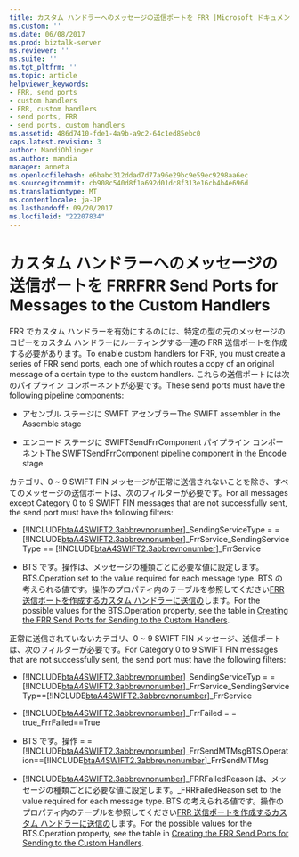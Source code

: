 ```yaml
---
title: カスタム ハンドラーへのメッセージの送信ポートを FRR |Microsoft ドキュメント
ms.custom: ''
ms.date: 06/08/2017
ms.prod: biztalk-server
ms.reviewer: ''
ms.suite: ''
ms.tgt_pltfrm: ''
ms.topic: article
helpviewer_keywords:
- FRR, send ports
- custom handlers
- FRR, custom handlers
- send ports, FRR
- send ports, custom handlers
ms.assetid: 486d7410-fde1-4a9b-a9c2-64c1ed85ebc0
caps.latest.revision: 3
author: MandiOhlinger
ms.author: mandia
manager: anneta
ms.openlocfilehash: e6babc312ddad7d77a96e29bc9e59ec9298aa6ec
ms.sourcegitcommit: cb908c540d8f1a692d01dc8f313e16cb4b4e696d
ms.translationtype: MT
ms.contentlocale: ja-JP
ms.lasthandoff: 09/20/2017
ms.locfileid: "22207834"
---
```

# <a name="frr-send-ports-for-messages-to-the-custom-handlers"></a><span data-ttu-id="a20d4-102">カスタム ハンドラーへのメッセージの送信ポートを FRR</span><span class="sxs-lookup"><span data-stu-id="a20d4-102">FRR Send Ports for Messages to the Custom Handlers</span></span>
<span data-ttu-id="a20d4-103">FRR でカスタム ハンドラーを有効にするのには、特定の型の元のメッセージのコピーをカスタム ハンドラーにルーティングする一連の FRR 送信ポートを作成する必要があります。</span><span class="sxs-lookup"><span data-stu-id="a20d4-103">To enable custom handlers for FRR, you must create a series of FRR send ports, each one of which routes a copy of an original message of a certain type to the custom handlers.</span></span> <span data-ttu-id="a20d4-104">これらの送信ポートには次のパイプライン コンポーネントが必要です。</span><span class="sxs-lookup"><span data-stu-id="a20d4-104">These send ports must have the following pipeline components:</span></span>  
  
-   <span data-ttu-id="a20d4-105">アセンブル ステージに SWIFT アセンブラー</span><span class="sxs-lookup"><span data-stu-id="a20d4-105">The SWIFT assembler in the Assemble stage</span></span>  
  
-   <span data-ttu-id="a20d4-106">エンコード ステージに SWIFTSendFrrComponent パイプライン コンポーネント</span><span class="sxs-lookup"><span data-stu-id="a20d4-106">The SWIFTSendFrrComponent pipeline component in the Encode stage</span></span>  
  
 <span data-ttu-id="a20d4-107">カテゴリ、0 ~ 9 SWIFT FIN メッセージが正常に送信されないことを除き、すべてのメッセージの送信ポートは、次のフィルターが必要です。</span><span class="sxs-lookup"><span data-stu-id="a20d4-107">For all messages except Category 0 to 9 SWIFT FIN messages that are not successfully sent, the send port must have the following filters:</span></span>  
  
-   [!INCLUDE[btaA4SWIFT2.3abbrevnonumber](../../includes/btaa4swift2-3abbrevnonumber-md.md)]<span data-ttu-id="a20d4-108">_SendingServiceType = = [!INCLUDE[btaA4SWIFT2.3abbrevnonumber](../../includes/btaa4swift2-3abbrevnonumber-md.md)]_FrrService</span><span class="sxs-lookup"><span data-stu-id="a20d4-108">_SendingServiceType == [!INCLUDE[btaA4SWIFT2.3abbrevnonumber](../../includes/btaa4swift2-3abbrevnonumber-md.md)]_FrrService</span></span>  
  
-   <span data-ttu-id="a20d4-109">BTS です。操作は、メッセージの種類ごとに必要な値に設定します。</span><span class="sxs-lookup"><span data-stu-id="a20d4-109">BTS.Operation set to the value required for each message type.</span></span> <span data-ttu-id="a20d4-110">BTS の考えられる値です。操作のプロパティ内のテーブルを参照してください[FRR 送信ポートを作成するカスタム ハンドラーに送信の](../../adapters-and-accelerators/accelerator-swift/creating-the-frr-send-ports-for-sending-to-the-custom-handlers.md)します。</span><span class="sxs-lookup"><span data-stu-id="a20d4-110">For the possible values for the BTS.Operation property, see the table in [Creating the FRR Send Ports for Sending to the Custom Handlers](../../adapters-and-accelerators/accelerator-swift/creating-the-frr-send-ports-for-sending-to-the-custom-handlers.md).</span></span>  
  
 <span data-ttu-id="a20d4-111">正常に送信されていないカテゴリ、0 ~ 9 SWIFT FIN メッセージ、送信ポートは、次のフィルターが必要です。</span><span class="sxs-lookup"><span data-stu-id="a20d4-111">For Category 0 to 9 SWIFT FIN messages that are not successfully sent, the send port must have the following filters:</span></span>  
  
-   [!INCLUDE[btaA4SWIFT2.3abbrevnonumber](../../includes/btaa4swift2-3abbrevnonumber-md.md)]<span data-ttu-id="a20d4-112">_SendingServiceTyp = =[!INCLUDE[btaA4SWIFT2.3abbrevnonumber](../../includes/btaa4swift2-3abbrevnonumber-md.md)]_FrrService</span><span class="sxs-lookup"><span data-stu-id="a20d4-112">_SendingServiceTyp==[!INCLUDE[btaA4SWIFT2.3abbrevnonumber](../../includes/btaa4swift2-3abbrevnonumber-md.md)]_FrrService</span></span>  
  
-   [!INCLUDE[btaA4SWIFT2.3abbrevnonumber](../../includes/btaa4swift2-3abbrevnonumber-md.md)]<span data-ttu-id="a20d4-113">_FrrFailed = = true</span><span class="sxs-lookup"><span data-stu-id="a20d4-113">_FrrFailed==True</span></span>  
  
-   <span data-ttu-id="a20d4-114">BTS です。操作 = =[!INCLUDE[btaA4SWIFT2.3abbrevnonumber](../../includes/btaa4swift2-3abbrevnonumber-md.md)]_FrrSendMTMsg</span><span class="sxs-lookup"><span data-stu-id="a20d4-114">BTS.Operation==[!INCLUDE[btaA4SWIFT2.3abbrevnonumber](../../includes/btaa4swift2-3abbrevnonumber-md.md)]_FrrSendMTMsg</span></span>  
  
-   [!INCLUDE[btaA4SWIFT2.3abbrevnonumber](../../includes/btaa4swift2-3abbrevnonumber-md.md)]<span data-ttu-id="a20d4-115">_FRRFailedReason は、メッセージの種類ごとに必要な値に設定します。</span><span class="sxs-lookup"><span data-stu-id="a20d4-115">_FRRFailedReason set to the value required for each message type.</span></span> <span data-ttu-id="a20d4-116">BTS の考えられる値です。操作のプロパティ内のテーブルを参照してください[FRR 送信ポートを作成するカスタム ハンドラーに送信の](../../adapters-and-accelerators/accelerator-swift/creating-the-frr-send-ports-for-sending-to-the-custom-handlers.md)します。</span><span class="sxs-lookup"><span data-stu-id="a20d4-116">For the possible values for the BTS.Operation property, see the table in [Creating the FRR Send Ports for Sending to the Custom Handlers](../../adapters-and-accelerators/accelerator-swift/creating-the-frr-send-ports-for-sending-to-the-custom-handlers.md).</span></span>